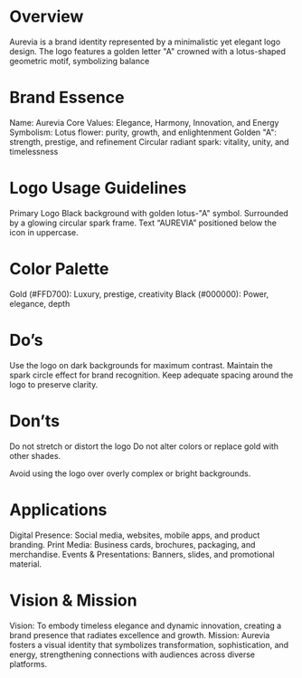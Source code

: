 # Overview
Aurevia is a brand identity represented by a minimalistic yet elegant logo design. The logo features a golden letter "A" crowned with a lotus-shaped geometric motif, symbolizing balance

# Brand Essence
Name: Aurevia
Core Values: Elegance, Harmony, Innovation, and Energy
Symbolism:
Lotus flower: purity, growth, and enlightenment
Golden "A": strength, prestige, and refinement
Circular radiant spark: vitality, unity, and timelessness

# Logo Usage Guidelines
Primary Logo
Black background with golden lotus-"A" symbol.
Surrounded by a glowing circular spark frame.
Text “AUREVIA” positioned below the icon in uppercase.

# Color Palette
Gold (#FFD700): Luxury, prestige, creativity
Black (#000000): Power, elegance, depth

# Do’s
Use the logo on dark backgrounds for maximum contrast.
Maintain the spark circle effect for brand recognition.
Keep adequate spacing around the logo to preserve clarity.

# Don’ts
Do not stretch or distort the logo
Do not alter colors or replace gold with other shades.

Avoid using the logo over overly complex or bright backgrounds.

# Applications
Digital Presence: Social media, websites, mobile apps, and product branding.
Print Media: Business cards, brochures, packaging, and merchandise.
Events & Presentations: Banners, slides, and promotional material.

 # Vision & Mission
 
Vision: To embody timeless elegance and dynamic innovation, creating a brand presence that radiates excellence and growth.
Mission: Aurevia fosters a visual identity that symbolizes transformation, sophistication, and energy, strengthening connections with audiences across diverse platforms.


